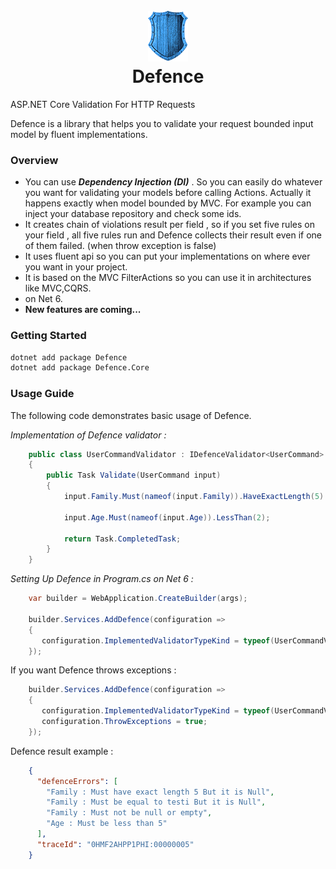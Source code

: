 <h1 align="center">
  <br>
  <a href="https://github.com/mstbardia/Defence">
    <img src="assets/logo/defence.png">
  </a>
  <br>
  Defence
  <br>
</h1>

ASP.NET Core Validation For HTTP Requests

Defence is a library that helps you to validate your request bounded input model by fluent implementations.

### Overview
- You can use _**Dependency Injection (DI)**_ . So you can easily do whatever you want for
validating your models before calling Actions. Actually it happens exactly when model bounded by MVC.
For example you can inject your database repository and check some ids.
- It creates chain of violations result per field , so if you set five rules on your field , all
five rules run and Defence collects their result even if one of them failed. (when throw exception is false)
- It uses fluent api so you can put your implementations on where ever you want in your project.
- It is based on the MVC FilterActions so you can use it in architectures like MVC,CQRS.
- on Net 6.
- **New features are coming...**


### Getting Started

```sh
dotnet add package Defence
dotnet add package Defence.Core
```
### Usage Guide

The following code demonstrates basic usage of Defence.

_Implementation of Defence validator :_
```c#
    public class UserCommandValidator : IDefenceValidator<UserCommand>
    {
        public Task Validate(UserCommand input)
        {                        
            input.Family.Must(nameof(input.Family)).HaveExactLength(5).BeEqual("Hey").NotBeNullOrEmpty();
    
            input.Age.Must(nameof(input.Age)).LessThan(2);
            
            return Task.CompletedTask;
        }
    }
```

_Setting Up Defence in Program.cs on Net 6 :_
```c#
    var builder = WebApplication.CreateBuilder(args);
    
    builder.Services.AddDefence(configuration =>
    {
       configuration.ImplementedValidatorTypeKind = typeof(UserCommandValidator);
    });
```
If you want Defence throws exceptions :
```c#
    builder.Services.AddDefence(configuration =>
    {
       configuration.ImplementedValidatorTypeKind = typeof(UserCommandValidator);
       configuration.ThrowExceptions = true;
    });
```
Defence result example :
```json
    {
      "defenceErrors": [
        "Family : Must have exact length 5 But it is Null",
        "Family : Must be equal to testi But it is Null",
        "Family : Must not be null or empty",
        "Age : Must be less than 5"
      ],
      "traceId": "0HMF2AHPP1PHI:00000005"
    }
```
